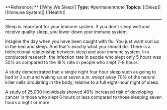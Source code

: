 

**Reference: ** [[Why We Sleep]]
**Type:** #permanentnote 
**Topics:** [[Sleep]] [[Immune System]] [[Health]]

----

Sleep is important for your immune system. If you don't sleep well and receive quality sleep, you lower down your immune system. 

Imagine the day when you have been caught with flu. You just want curl up in the bed and sleep. And that's exactly what you should do. There is a bidirectional relationship between sleep and your immune system.
In a conducted research, the infection rate in people who slept only 5 hours was 50% as compared to the 18% rate in people who slept 7-8 hours.

A study demonstrated that a single night four hour sleep such as going to bed at 3 a.m and waking up at seven a.m. swept away 70% of the natural killer cells circulating in the body, relative to a full eight-hour night of sleep.

A study of 25,000 individuals showed 40% increased risk of developing cancer in those who slept 6 hours or less compared to those sleeping seven hours a night or more.
